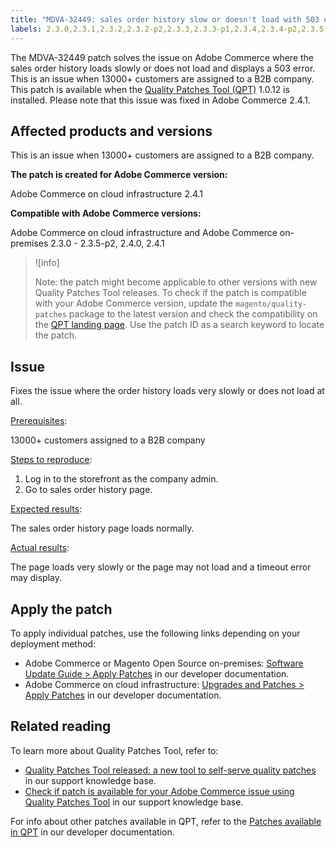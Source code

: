 ```yaml
---
title: "MDVA-32449: sales order history slow or doesn't load with 503 error"
labels: 2.3.0,2.3.1,2.3.2,2.3.2-p2,2.3.3,2.3.3-p1,2.3.4,2.3.4-p2,2.3.5,2.3.5-p1,2.3.5-p2,2.4.0,2.4.1,503,QPT 1.0.12,Magento Commerce,Magento Commerce Cloud,Quality Patches Tool,error,orders,sales order history,slow,slow performance,slow response,support tools,Adobe Commerce,cloud infrastructure,on-premises,quality patches for Adobe Commerce,Magento Open Source
---
```


The MDVA-32449 patch solves the issue on Adobe Commerce where the sales order history loads slowly or does not load and displays a 503 error. This is an issue when 13000+ customers are assigned to a B2B company. This patch is available when the [Quality Patches Tool (QPT)](https://support.magento.com/hc/en-us/articles/360047139492) 1.0.12 is installed. Please note that this issue was fixed in Adobe Commerce 2.4.1.

## Affected products and versions

This is an issue when 13000+ customers are assigned to a B2B company.

**The patch is created for Adobe Commerce version:**

Adobe Commerce on cloud infrastructure 2.4.1

**Compatible with Adobe Commerce versions:**

Adobe Commerce on cloud infrastructure and Adobe Commerce on-premises 2.3.0 - 2.3.5-p2, 2.4.0, 2.4.1

>![info]
>
 >Note: the patch might become applicable to other versions with new Quality Patches Tool releases. To check if the patch is compatible with your Adobe Commerce version, update the `magento/quality-patches` package to the latest version and check the compatibility on the [QPT landing page](https://devdocs.magento.com/quality-patches/tool.html#patch-grid). Use the patch ID as a search keyword to locate the patch.

## Issue

Fixes the issue where the order history loads very slowly or does not load at all.

<ins>Prerequisites</ins>:

13000+ customers assigned to a B2B company

<ins>Steps to reproduce</ins>:

1. Log in to the storefront as the company admin.
1. Go to sales order history page.

<ins>Expected results</ins>:

The sales order history page loads normally.

<ins>Actual results</ins>:

The page loads very slowly or the page may not load and a timeout error may display.

## Apply the patch

To apply individual patches, use the following links depending on your deployment method:

* Adobe Commerce or Magento Open Source on-premises: [Software Update Guide > Apply Patches](https://devdocs.magento.com/guides/v2.4/comp-mgr/patching/mqp.html) in our developer documentation.
* Adobe Commerce on cloud infrastructure: [Upgrades and Patches > Apply Patches](https://devdocs.magento.com/cloud/project/project-patch.html) in our developer documentation.

## Related reading

To learn more about Quality Patches Tool, refer to:

* [Quality Patches Tool released: a new tool to self-serve quality patches](https://support.magento.com/hc/en-us/articles/360047139492) in our support knowledge base.
* [Check if patch is available for your Adobe Commerce issue using Quality Patches Tool](https://support.magento.com/hc/en-us/articles/360047125252) in our support knowledge base.

For info about other patches available in QPT, refer to the [Patches available in QPT](https://devdocs.magento.com/quality-patches/tool.html#patch-grid) in our developer documentation.
